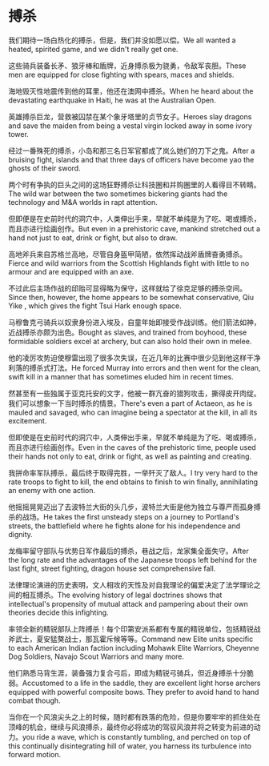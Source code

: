 # 搏杀

<p><span class="chinese">我们期待一场白热化的搏杀，但是，我们并没如愿以偿。</span><span class="english">We all wanted a heated, spirited game, and we didn't really get one.</span></p>

<p><span class="chinese">这些骑兵装备长矛、狼牙棒和盾牌，近身搏杀极为骁勇，令敌军丧胆。</span><span class="english">These men are equipped for close fighting with spears, maces and shields.</span></p>

<p><span class="chinese">海地毁灭性地震传到他的耳里，他还在澳网中搏杀。</span><span class="english">When he heard about the devastating earthquake in Haiti, he was at the Australian Open.</span></p>

<p><span class="chinese">英雄搏杀巨龙，营救被囚禁在某个象牙塔里的贞节女子。</span><span class="english">Heroes slay dragons and save the maiden from being a vestal virgin locked away in some ivory tower.</span></p>

<p><span class="chinese">经过一番殊死的搏杀，小岛和那三名日军官都成了岚么她们的刀下之鬼。</span><span class="english">After a bruising fight, islands and that three days of officers have become yao the ghosts of their sword.</span></p>

<p><span class="chinese">两个时有争执的巨头之间的这场狂野搏杀让科技圈和并购圈里的人看得目不转睛。</span><span class="english">The wild war between the two sometimes bickering giants had the technology and M&A worlds in rapt attention.</span></p>

<p><span class="chinese">但即便是在史前时代的洞穴中，人类伸出手来，早就不单纯是为了吃、喝或搏杀，而且亦进行绘画创作。</span><span class="english">But even in a prehistoric cave, mankind stretched out a hand not just to eat, drink or fight, but also to draw.</span></p>

<p><span class="chinese">高地斧兵来自苏格兰高地，尽管自身盔甲简陋，依然挥动战斧盾牌奋勇搏杀。</span><span class="english">Fierce and wild warriors from the Scottish Highlands fight with little to no armour and are equipped with an axe.</span></p>

<p><span class="chinese">不过此后主场作战的邱贻可显得略为保守，这样就给了徐克足够的搏杀空间。</span><span class="english">Since then, however, the home appears to be somewhat conservative, Qiu Yike , which gives the fight Tsui Hark enough space.</span></p>

<p><span class="chinese">马穆鲁克弓骑兵以奴隶身份进入埃及，自童年始即接受作战训练。他们箭法如神，近战搏杀亦颇为出色。</span><span class="english">Bought as slaves, and trained from boyhood, these formidable soldiers excel at archery, but can also hold their own in melee.</span></p>

<p><span class="chinese">他的凌厉攻势迫使穆雷出现了很多次失误，在近几年的比赛中很少见到他这样干净利落的搏杀式打法。</span><span class="english">He forced Murray into errors and then went for the clean, swift kill in a manner that has sometimes eluded him in recent times.</span></p>

<p><span class="chinese">然甚至有一些独属于亚克托安的文字，他被一群亢奋的猎狗攻击，撕得皮开肉绽。我们可以想象一下当时搏杀的情景。</span><span class="english">There's even a part of Actaeon, as he is mauled and savaged, who can imagine being a spectator at the kill, in all its excitement.</span></p>

<p><span class="chinese">但即使是在史前时代的洞穴中，人类伸出手来，早就不单纯是为了吃、喝或搏杀，而且亦进行绘画创作。</span><span class="english">Even in the caves of the prehistoric time, people used their hands not only to eat, drink or fight, as well as painting and creating.</span></p>

<p><span class="chinese">我拼命率军队搏杀，最后终于取得完胜，一举歼灭了敌人。</span><span class="english">I try very hard to the rate troops to fight to kill, the end obtains to finish to win finally, annihilating an enemy with one action.</span></p>

<p><span class="chinese">他摇摇晃晃迈出了去波特兰大街的头几步，波特兰大街是他为独立与尊严而孤身搏杀的战场。</span><span class="english">He takes the first unsteady steps on a journey to Portland's streets, the battlefield where he fights alone for his independence and dignity.</span></p>

<p><span class="chinese">龙梅率留守部队与优势日军作最后的搏杀，巷战之后，龙家集全面失守。</span><span class="english">After the long rate and the advantages of the Japanese troops left behind for the last fight, street fighting, dragon house set comprehensive fall.</span></p>

<p><span class="chinese">法律理论演进的历史表明，文人相攻的天性及对自我理论的偏爱决定了法学理论之间的相互搏杀。</span><span class="english">The evolving history of legal doctrines shows that intellectual's propensity of mutual attack and pampering about their own theories decide this infighting.</span></p>

<p><span class="chinese">率领全新的精锐部队上阵搏杀！每个印第安派系都有专属的精锐单位，包括精锐战斧武士，夏安猛獒战士，那瓦霍斥候等等。</span><span class="english">Command new Elite units specific to each American Indian faction including Mohawk Elite Warriors, Cheyenne Dog Soldiers, Navajo Scout Warriors and many more.</span></p>

<p><span class="chinese">他们熟悉马背生涯，装备强力复合弓后，即成为精锐弓骑兵，但近身搏杀十分脆弱。</span><span class="english">Accustomed to a life in the saddle, they are excellent light horse archers equipped with powerful composite bows. They prefer to avoid hand to hand combat though.</span></p>

<p><span class="chinese">当你在一个风浪尖头之上的时候，随时都有跌落的危险，但是你要牢牢的抓住处在顶峰的机会，继续与风浪搏杀，最终你必将成功的驾驭风浪并将之转变为前进的动力。</span><span class="english">you ride a wave, which is constantly tumbling, and perched on top of this continually disintegrating hill of water, you harness its turbulence into forward motion.</span></p>

